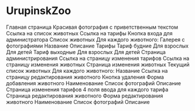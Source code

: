 # UrupinskZoo

Главная страница
Красивая фотография с приветственным текстом
Ссылка на список животных
Ссылка на тарифы
Кнопка входа для администратора
Список животных
Для каждого животного:
Галерея с фотографиями
Название
Описание
Тарифы
Тариф будние
Для взрослых
Для детей
Тариф выходные
Для взрослых
Для детей
Страница администрирования
Ссылка на страницу изменения тарифов
Ссылка на страницу изменения животных
Страница изменения животных
Текущий список животных
Для каждого животного:
Название
Ссылка на страницу редактирования животного
Кнопка удаления
Форма добавления животного
Наименование
Список фотографий
Описание
Страница изменения тарифов
4 поля ввода для каждого тарифа
Страница редактирования животного
Форма редактирования животного
Наименование
Список фотографий
Описание

